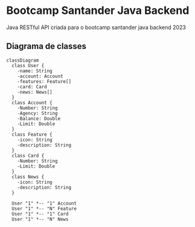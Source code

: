 # Bootcamp Santander Java Backend
Java RESTful API criada para o bootcamp santander java backend 2023

## Diagrama de classes

```mermaid
classDiagram
  class User {
    -name: String
    -account: Account
    -features: Feature[]
    -card: Card
    -news: News[]
  }
  class Account {
    -Number: String
    -Agency: String
    -Balance: Double
    -Limit: Double
  }
  class Feature {
    -icon: String
    -description: String
  }
  class Card {
    -Number: String
    -Limit: Double
  }
  class News {
    -icon: String
    -description: String
  }

  User "1" *-- "1" Account
  User "1" *-- "N" Feature
  User "1" *-- "1" Card
  User "1" *-- "N" News
```

